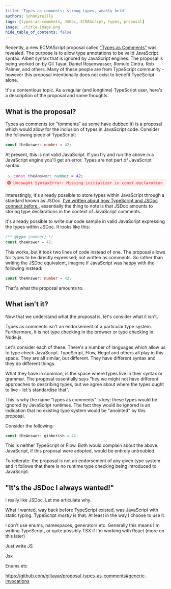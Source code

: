 ```yaml
---
title: 'Types as comments: strong types, weakly held'
authors: johnnyreilly
tags: [types-as-comments, JSDoc, ECMAScript, types, proposal]
image: ./title-image.png
hide_table_of_contents: false
---
```


Recently, a new ECMAScript proposal called ["Types as Comments"](https://github.com/giltayar/proposal-types-as-comments) was revealed. The purpose is to allow type annotations to be valid JavaScript syntax. Albeit syntax that is ignored by JavaScript engines. The proposal is being worked on by Gil Tayar, Daniel Rosenwasser, Romulo Cintra, Rob Palmer, and others. Many of these people are from TypeScript community - however this proposal intentionally does not exist to benefit TypeScript alone.

It's a contentious topic. As a regular (and longtime) TypeScript user, here's a description of the proposal and some thoughts.

## What is the proposal?

Types as comments (or "tomments" as some have dubbed it) is a proposal which would allow for the inclusion of types in JavaScript code. Consider the following piece of TypeScript:

```ts
const theAnswer: number = 42;
```

At present, this is not valid JavaScript. If you try and run the above in a JavaScript engine you'll get an error. Types are not part of JavaScript syntax.

![screenshot of `const theAnswer: number = 42;` entered into the Chrome devtools and responding with an error that says `Uncaught SyntaxError: Missing initializer in const declaration`](screenshot-types-in-the-chrome-console.png)

Interestingly, it's already possible to store types within JavaScript through a standard known as JSDoc. [I've written about how TypeScript and JSDoc connect before.](https://blog.logrocket.com/typescript-vs-jsdoc-javascript/), essentially the thing to note is that JSDoc amounts to storing type declarations in the context of JavaScript comments.

It's already possible to write our code sample in valid JavaScript expressing the types within JSDoc. It looks like this:

```ts
/** @type {number} */
const theAnswer = 42;
```

This works, but it took two lines of code instead of one. The proposal allows for types to be directly expressed; not written as comments. So rather than writing the JSDoc equivalent, imagine if JavaScript was happy with the following instead:

```ts
const theAnswer: number = 42;
```

That's what the proposal amounts to.

## What isn't it?

Now that we understand what the proposal is, let's consider what it isn't.

Types as comments isn't an endorsement of a particular type system. Furthermore, it is not type checking in the browser or type checking in Node.js.

Let's consider each of these. There's a number of languages which allow us to type check JavaScript. TypeScript, Flow, Hegel and others all play in this space. They are all similar, but different. They have different syntax and they do different things.

What they have in common, is the space where types live in their syntax or grammar. The proposal essentially says "hey we might not have different approaches to describing types, but we agree about where the types ought to live - let's standardise that".

This is why the name "types as comments" is key; these types would be ignored by JavaScript runtimes. The fact they would be ignored is an indication that no existing type system would be "anointed" by this proposal.

Consider the following:

```ts
const theAnswer: gibberish = 42;
```

This is neither TypeScript or Flow. Both would complain about the above. JavaScript, if this proposal were adopted, would be entirely untroubled.

To reiterate: the proposal is not an endorsement of any given type system and it follows that there is no runtime type checking being introduced to JavaScript.

## "It's the JSDoc I always wanted!"

I really like JSDoc. Let me articulate why.

What I wanted, way back before TypeScript existed, was JavaScript with static typing. TypeScript _mostly_ is that. At least in the way I choose to use it.

I don't use enums, namespaces, generators etc. Generally this means I'm writing TypeScript, or quite possibly TSX if I'm working with React (more on this later)

Just write JS

Jsx

Enums etc

https://github.com/giltayar/proposal-types-as-comments#generic-invocations
